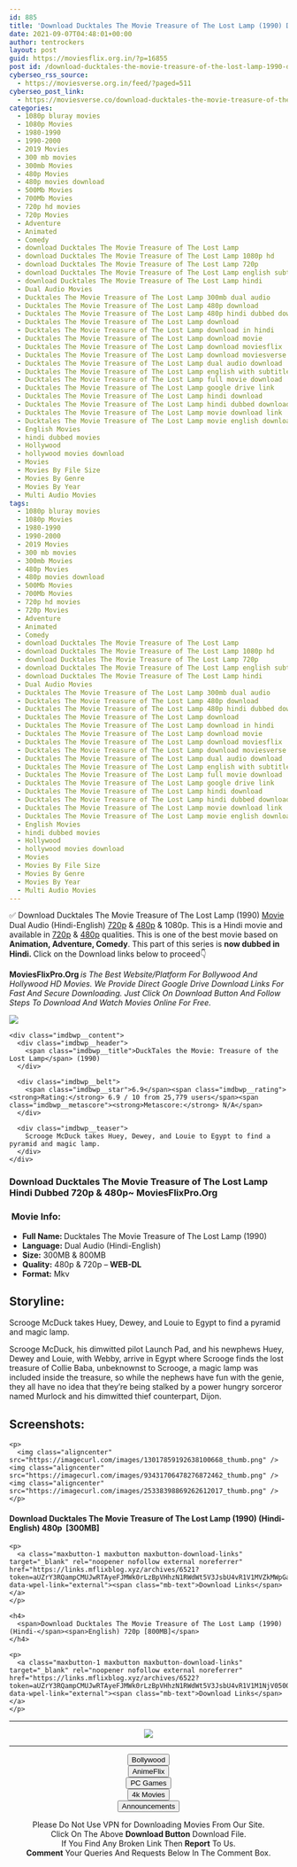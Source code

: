 ```yaml
---
id: 885
title: 'Download Ducktales The Movie Treasure of The Lost Lamp (1990) Dual Audio (Hindi-English) 480p [300MB] || 720p [800MB]'
date: 2021-09-07T04:48:01+00:00
author: tentrockers
layout: post
guid: https://moviesflix.org.in/?p=16855
post id: /download-ducktales-the-movie-treasure-of-the-lost-lamp-1990-dual-audio-hindi-english-480p-300mb-720p-800mb/
cyberseo_rss_source:
  - https://moviesverse.org.in/feed/?paged=511
cyberseo_post_link:
  - https://moviesverse.co/download-ducktales-the-movie-treasure-of-the-lost-lamp-1990-hindi-480p-720p/
categories:
  - 1080p bluray movies
  - 1080p Movies
  - 1980-1990
  - 1990-2000
  - 2019 Movies
  - 300 mb movies
  - 300mb Movies
  - 480p Movies
  - 480p movies download
  - 500Mb Movies
  - 700Mb Movies
  - 720p hd movies
  - 720p Movies
  - Adventure
  - Animated
  - Comedy
  - download Ducktales The Movie Treasure of The Lost Lamp
  - download Ducktales The Movie Treasure of The Lost Lamp 1080p hd
  - download Ducktales The Movie Treasure of The Lost Lamp 720p
  - download Ducktales The Movie Treasure of The Lost Lamp english subtitles
  - download Ducktales The Movie Treasure of The Lost Lamp hindi
  - Dual Audio Movies
  - Ducktales The Movie Treasure of The Lost Lamp 300mb dual audio
  - Ducktales The Movie Treasure of The Lost Lamp 480p download
  - Ducktales The Movie Treasure of The Lost Lamp 480p hindi dubbed download
  - Ducktales The Movie Treasure of The Lost Lamp download
  - Ducktales The Movie Treasure of The Lost Lamp download in hindi
  - Ducktales The Movie Treasure of The Lost Lamp download movie
  - Ducktales The Movie Treasure of The Lost Lamp download moviesflix
  - Ducktales The Movie Treasure of The Lost Lamp download moviesverse
  - Ducktales The Movie Treasure of The Lost Lamp dual audio download
  - Ducktales The Movie Treasure of The Lost Lamp english with subtitles download
  - Ducktales The Movie Treasure of The Lost Lamp full movie download
  - Ducktales The Movie Treasure of The Lost Lamp google drive link
  - Ducktales The Movie Treasure of The Lost Lamp hindi download
  - Ducktales The Movie Treasure of The Lost Lamp hindi dubbed download
  - Ducktales The Movie Treasure of The Lost Lamp movie download link
  - Ducktales The Movie Treasure of The Lost Lamp movie english download
  - English Movies
  - hindi dubbed movies
  - Hollywood
  - hollywood movies download
  - Movies
  - Movies By File Size
  - Movies By Genre
  - Movies By Year
  - Multi Audio Movies
tags:
  - 1080p bluray movies
  - 1080p Movies
  - 1980-1990
  - 1990-2000
  - 2019 Movies
  - 300 mb movies
  - 300mb Movies
  - 480p Movies
  - 480p movies download
  - 500Mb Movies
  - 700Mb Movies
  - 720p hd movies
  - 720p Movies
  - Adventure
  - Animated
  - Comedy
  - download Ducktales The Movie Treasure of The Lost Lamp
  - download Ducktales The Movie Treasure of The Lost Lamp 1080p hd
  - download Ducktales The Movie Treasure of The Lost Lamp 720p
  - download Ducktales The Movie Treasure of The Lost Lamp english subtitles
  - download Ducktales The Movie Treasure of The Lost Lamp hindi
  - Dual Audio Movies
  - Ducktales The Movie Treasure of The Lost Lamp 300mb dual audio
  - Ducktales The Movie Treasure of The Lost Lamp 480p download
  - Ducktales The Movie Treasure of The Lost Lamp 480p hindi dubbed download
  - Ducktales The Movie Treasure of The Lost Lamp download
  - Ducktales The Movie Treasure of The Lost Lamp download in hindi
  - Ducktales The Movie Treasure of The Lost Lamp download movie
  - Ducktales The Movie Treasure of The Lost Lamp download moviesflix
  - Ducktales The Movie Treasure of The Lost Lamp download moviesverse
  - Ducktales The Movie Treasure of The Lost Lamp dual audio download
  - Ducktales The Movie Treasure of The Lost Lamp english with subtitles download
  - Ducktales The Movie Treasure of The Lost Lamp full movie download
  - Ducktales The Movie Treasure of The Lost Lamp google drive link
  - Ducktales The Movie Treasure of The Lost Lamp hindi download
  - Ducktales The Movie Treasure of The Lost Lamp hindi dubbed download
  - Ducktales The Movie Treasure of The Lost Lamp movie download link
  - Ducktales The Movie Treasure of The Lost Lamp movie english download
  - English Movies
  - hindi dubbed movies
  - Hollywood
  - hollywood movies download
  - Movies
  - Movies By File Size
  - Movies By Genre
  - Movies By Year
  - Multi Audio Movies
---
```

<div class="thecontent clearfix">
  <p>
    ✅ Download Ducktales The Movie Treasure of The Lost Lamp (1990) <a href="https://moviesverse.co/category/movies/" data-wpel-link="internal">Movie</a> Dual Audio (Hindi-English) <a href="https://moviesverse.co/720p-movies/" data-wpel-link="internal">720p</a>&nbsp;&&nbsp;<a href="https://moviesverse.co/480p-movies/" data-wpel-link="internal">480p</a> & 1080p. This is a Hindi movie and available in <a href="https://moviesverse.co/720p-movies/" data-wpel-link="internal">720p</a>&nbsp;&&nbsp;<a href="https://moviesverse.co/480p-movies/" data-wpel-link="internal">480p</a> qualities. This is one of the best movie based on <strong>Animation, Adventure, Comedy</strong>. This part of this series is <strong>now dubbed in <span>Hindi.&nbsp;</span></strong><span>Click on the Download links below to proceed👇</span>
  </p>
  
  <p>
    <strong><span>MoviesFlixPro.Org&nbsp;</span></strong><em>is The Best Website/Platform For Bollywood And Hollywood HD Movies. We Provide Direct Google Drive Download Links For Fast And Secure Downloading. Just Click On Download Button And Follow Steps To&nbsp;Download And Watch Movies Online For Free.</em>
  </p>
  
  <div class="imdbwp imdbwp--movie dark">
    <div class="imdbwp__thumb">
      <a class="imdbwp__link" target="_blank" title="DuckTales the Movie: Treasure of the Lost Lamp" href="https://www.imdb.com/title/tt0099472/" rel="nofollow external noopener noreferrer" data-wpel-link="external"><img class="imdbwp__img" src="https://m.media-amazon.com/images/M/MV5BMGY1NjdiMmItMmE5MS00NjllLWJmM2ItMmU1ZTRjMWYyZjc4XkEyXkFqcGdeQXVyMjA0MDQ0Mjc@._V1_SX300.jpg" /></a>
    </div>
    
    <div class="imdbwp__content">
      <div class="imdbwp__header">
        <span class="imdbwp__title">DuckTales the Movie: Treasure of the Lost Lamp</span> (1990)
      </div>
      
      <div class="imdbwp__belt">
        <span class="imdbwp__star">6.9</span><span class="imdbwp__rating"><strong>Rating:</strong> 6.9 / 10 from 25,779 users</span><span class="imdbwp__metascore"><strong>Metascore:</strong> N/A</span>
      </div>
      
      <div class="imdbwp__teaser">
        Scrooge McDuck takes Huey, Dewey, and Louie to Egypt to find a pyramid and magic lamp.
      </div>
    </div>
  </div>
  
  <h3>
    <span>Download Ducktales The Movie Treasure of The Lost Lamp Hindi Dubbed 720p & 480p~ MoviesFlixPro.Org</span>
  </h3>
  
  <h3>
    <span>&nbsp;Movie Info:&nbsp;</span>
  </h3>
  
  <ul>
    <li>
      <strong>Full Name: </strong>Ducktales The Movie Treasure of The Lost Lamp (1990)
    </li>
    <li>
      <strong>Language:</strong> Dual Audio (Hindi-English)
    </li>
    <li>
      <strong>Size:</strong> 300MB & 800MB
    </li>
    <li>
      <strong>Quality:</strong> 480p & 720p – <span><strong>WEB-DL</strong></span>
    </li>
    <li>
      <strong>Format:</strong>&nbsp;Mkv
    </li>
  </ul>
  
  <h2>
    <span>Storyline:</span>
  </h2>
  
  <p>
    Scrooge McDuck takes Huey, Dewey, and Louie to Egypt to find a pyramid and magic lamp.
  </p>
  
  <div>
    Scrooge McDuck, his dimwitted pilot Launch Pad, and his newphews Huey, Dewey and Louie, with Webby, arrive in Egypt where Scrooge finds the lost treasure of Collie Baba, unbeknownst to Scrooge, a magic lamp was included inside the treasure, so while the nephews have fun with the genie, they all have no idea that they’re being stalked by a power hungry sorceror named Murlock and his dimwitted thief counterpart, Dijon.
  </div>
  
  <div class="summary_text">
    <h2>
      <span>Screenshots:</span>
    </h2>
    
    <p>
      <img class="aligncenter" src="https://imagecurl.com/images/13017859192638100668_thumb.png" /><img class="aligncenter" src="https://imagecurl.com/images/93431706478276872462_thumb.png" /><img class="aligncenter" src="https://imagecurl.com/images/25338398869262612017_thumb.png" />
    </p>
  </div>
  
  <div class="inline canwrap">
    <h4>
      <span>Download Ducktales The Movie Treasure of The Lost Lamp (1990) (Hindi-English) </span><span>480p&nbsp; [300MB]</span>
    </h4>
    
    <p>
      <a class="maxbutton-1 maxbutton maxbutton-download-links" target="_blank" rel="noopener nofollow external noreferrer" href="https://links.mflixblog.xyz/archives/6521?token=aUZrY3RQampCMUJwRTAyeFJMWk0rLzBpVHhzN1RWdWt5V3JsbU4vR1V1MVZkMWpGaXZuOHdWUDR6L1pIb0xpQg" data-wpel-link="external"><span class="mb-text">Download Links</span></a>
    </p>
    
    <h4>
      <span>Download Ducktales The Movie Treasure of The Lost Lamp (1990)(Hindi-</span><span>English) 720p [800MB]</span>
    </h4>
    
    <p>
      <a class="maxbutton-1 maxbutton maxbutton-download-links" target="_blank" rel="noopener nofollow external noreferrer" href="https://links.mflixblog.xyz/archives/6522?token=aUZrY3RQampCMUJwRTAyeFJMWk0rLzBpVHhzN1RWdWt5V3JsbU4vR1V1M1NjV050QjNqTGR4Z0poWU04ZHMvKw" data-wpel-link="external"><span class="mb-text">Download Links</span></a>
    </p>
  </div>
</div>

<center>
  </p> 
  
  <hr />
  
  <p>
    <a href="http://gdrivepro.xyz/join.php" data-wpel-link="external" target="_blank" rel="nofollow external noopener noreferrer"><img src="https://i.imgur.com/FhMdWdW.png" /></a>
  </p>
  
  <hr />
  
  <p>
    <a href="https://dogemovies.xyz" target="_blank" data-wpel-link="external" rel="nofollow external noopener noreferrer"><button class="button button5">Bollywood</button></a><br /> <a href="https://animeflix.in" target="_blank" data-wpel-link="external" rel="nofollow external noopener noreferrer"><button class="button button5">AnimeFlix</button></a><br /> <a href="https://gamesflix.net/" target="_blank" data-wpel-link="external" rel="nofollow external noopener noreferrer"><button class="button button5">PC Games</button></a><br /> <a href="https://uhdmovies.in" target="_blank" data-wpel-link="external" rel="nofollow external noopener noreferrer"><button class="button button5">4k Movies</button></a><br /> <a href="https://moviesverse.co/announcements/" target="_blank" data-wpel-link="internal" rel="noopener"><button class="button button5">Announcements</button></a>
  </p>
  
  <div class="alert alert-danger">
    Please Do Not Use VPN for Downloading Movies From Our Site.
  </div>
  
  <div class="alert alert-success">
    Click On The Above <strong>Download Button</strong> Download File.
  </div>
  
  <div class="alert alert-warning">
    If You Find Any Broken Link Then <strong>Report</strong> To Us.
  </div>
  
  <div class="alert alert-info">
    <strong>Comment</strong> Your Queries And Requests Below In The Comment Box.
  </div>
  
  <p>
    </center>
  </p>